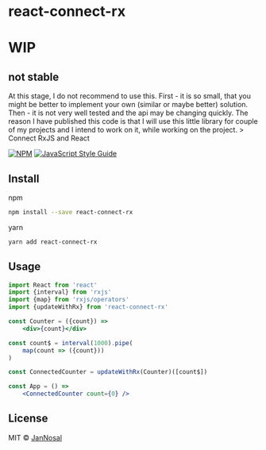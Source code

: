 # react-connect-rx

<h1>WIP</h1>
<h2>not stable</h2>
At this stage, I do not recommend to use this. First - it is so small, that you might be better to
implement your own (similar or maybe better) solution. Then - it is not very well tested and the api may
be changing quickly.
The reason I have published this code is that I will use this little library for couple of my projects and I intend to work on it,
while working on the project.
> Connect RxJS and React

[![NPM](https://img.shields.io/npm/v/react-connect-rx.svg)](https://www.npmjs.com/package/react-connect-rx) [![JavaScript Style Guide](https://img.shields.io/badge/code_style-standard-brightgreen.svg)](https://standardjs.com)

## Install

npm
```bash
npm install --save react-connect-rx
```
yarn
```bash
yarn add react-connect-rx
```

## Usage

```jsx
import React from 'react'
import {interval} from 'rxjs'
import {map} from 'rxjs/operators'
import {updateWithRx} from 'react-connect-rx'

const Counter = ({count}) =>
    <div>{count}</div>

const count$ = interval(1000).pipe(
    map(count => ({count}))
)

const ConnectedCounter = updateWithRx(Counter)([count$])

const App = () =>
    <ConnectedCounter count={0} />

```

## License

MIT © [JanNosal](https://github.com/JanNosal)
